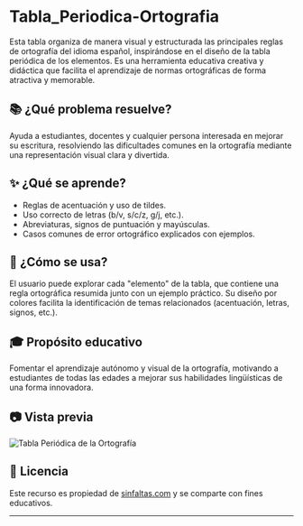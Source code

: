 # Tabla_Periodica-Ortografia

Esta tabla organiza de manera visual y estructurada las principales reglas de ortografía del idioma español, inspirándose en el diseño de la tabla periódica de los elementos. Es una herramienta educativa creativa y didáctica que facilita el aprendizaje de normas ortográficas de forma atractiva y memorable.

## 📚 ¿Qué problema resuelve?

Ayuda a estudiantes, docentes y cualquier persona interesada en mejorar su escritura, resolviendo las dificultades comunes en la ortografía mediante una representación visual clara y divertida.

## ✨ ¿Qué se aprende?

- Reglas de acentuación y uso de tildes.  
- Uso correcto de letras (b/v, s/c/z, g/j, etc.).  
- Abreviaturas, signos de puntuación y mayúsculas.  
- Casos comunes de error ortográfico explicados con ejemplos.

## 🧠 ¿Cómo se usa?

El usuario puede explorar cada "elemento" de la tabla, que contiene una regla ortográfica resumida junto con un ejemplo práctico. Su diseño por colores facilita la identificación de temas relacionados (acentuación, letras, signos, etc.).

## 🎓 Propósito educativo

Fomentar el aprendizaje autónomo y visual de la ortografía, motivando a estudiantes de todas las edades a mejorar sus habilidades lingüísticas de una forma innovadora.

## 📷 Vista previa

![Tabla Periódica de la Ortografía](ruta/a/tu/imagen.jpg)

## 📄 Licencia

Este recurso es propiedad de [sinfaltas.com](https://www.sinfaltas.com) y se comparte con fines educativos.

---

